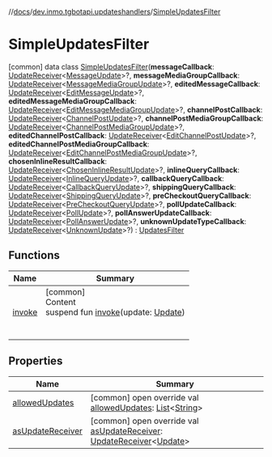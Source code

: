 //[docs](../../../index.md)/[dev.inmo.tgbotapi.updateshandlers](../index.md)/[SimpleUpdatesFilter](index.md)



# SimpleUpdatesFilter  
 [common] data class [SimpleUpdatesFilter](index.md)(**messageCallback**: [UpdateReceiver](../index.md#%5Bdev.inmo.tgbotapi.updateshandlers%2FUpdateReceiver%2F%2F%2FPointingToDeclaration%2F%5D%2FClasslikes%2F625018081)<[MessageUpdate](../../dev.inmo.tgbotapi.types.update/-message-update/index.md)>?, **messageMediaGroupCallback**: [UpdateReceiver](../index.md#%5Bdev.inmo.tgbotapi.updateshandlers%2FUpdateReceiver%2F%2F%2FPointingToDeclaration%2F%5D%2FClasslikes%2F625018081)<[MessageMediaGroupUpdate](../../dev.inmo.tgbotapi.types.update.MediaGroupUpdates/-message-media-group-update/index.md)>?, **editedMessageCallback**: [UpdateReceiver](../index.md#%5Bdev.inmo.tgbotapi.updateshandlers%2FUpdateReceiver%2F%2F%2FPointingToDeclaration%2F%5D%2FClasslikes%2F625018081)<[EditMessageUpdate](../../dev.inmo.tgbotapi.types.update/-edit-message-update/index.md)>?, **editedMessageMediaGroupCallback**: [UpdateReceiver](../index.md#%5Bdev.inmo.tgbotapi.updateshandlers%2FUpdateReceiver%2F%2F%2FPointingToDeclaration%2F%5D%2FClasslikes%2F625018081)<[EditMessageMediaGroupUpdate](../../dev.inmo.tgbotapi.types.update.MediaGroupUpdates/-edit-message-media-group-update/index.md)>?, **channelPostCallback**: [UpdateReceiver](../index.md#%5Bdev.inmo.tgbotapi.updateshandlers%2FUpdateReceiver%2F%2F%2FPointingToDeclaration%2F%5D%2FClasslikes%2F625018081)<[ChannelPostUpdate](../../dev.inmo.tgbotapi.types.update/-channel-post-update/index.md)>?, **channelPostMediaGroupCallback**: [UpdateReceiver](../index.md#%5Bdev.inmo.tgbotapi.updateshandlers%2FUpdateReceiver%2F%2F%2FPointingToDeclaration%2F%5D%2FClasslikes%2F625018081)<[ChannelPostMediaGroupUpdate](../../dev.inmo.tgbotapi.types.update.MediaGroupUpdates/-channel-post-media-group-update/index.md)>?, **editedChannelPostCallback**: [UpdateReceiver](../index.md#%5Bdev.inmo.tgbotapi.updateshandlers%2FUpdateReceiver%2F%2F%2FPointingToDeclaration%2F%5D%2FClasslikes%2F625018081)<[EditChannelPostUpdate](../../dev.inmo.tgbotapi.types.update/-edit-channel-post-update/index.md)>?, **editedChannelPostMediaGroupCallback**: [UpdateReceiver](../index.md#%5Bdev.inmo.tgbotapi.updateshandlers%2FUpdateReceiver%2F%2F%2FPointingToDeclaration%2F%5D%2FClasslikes%2F625018081)<[EditChannelPostMediaGroupUpdate](../../dev.inmo.tgbotapi.types.update.MediaGroupUpdates/-edit-channel-post-media-group-update/index.md)>?, **chosenInlineResultCallback**: [UpdateReceiver](../index.md#%5Bdev.inmo.tgbotapi.updateshandlers%2FUpdateReceiver%2F%2F%2FPointingToDeclaration%2F%5D%2FClasslikes%2F625018081)<[ChosenInlineResultUpdate](../../dev.inmo.tgbotapi.types.update/-chosen-inline-result-update/index.md)>?, **inlineQueryCallback**: [UpdateReceiver](../index.md#%5Bdev.inmo.tgbotapi.updateshandlers%2FUpdateReceiver%2F%2F%2FPointingToDeclaration%2F%5D%2FClasslikes%2F625018081)<[InlineQueryUpdate](../../dev.inmo.tgbotapi.types.update/-inline-query-update/index.md)>?, **callbackQueryCallback**: [UpdateReceiver](../index.md#%5Bdev.inmo.tgbotapi.updateshandlers%2FUpdateReceiver%2F%2F%2FPointingToDeclaration%2F%5D%2FClasslikes%2F625018081)<[CallbackQueryUpdate](../../dev.inmo.tgbotapi.types.update/-callback-query-update/index.md)>?, **shippingQueryCallback**: [UpdateReceiver](../index.md#%5Bdev.inmo.tgbotapi.updateshandlers%2FUpdateReceiver%2F%2F%2FPointingToDeclaration%2F%5D%2FClasslikes%2F625018081)<[ShippingQueryUpdate](../../dev.inmo.tgbotapi.types.update/-shipping-query-update/index.md)>?, **preCheckoutQueryCallback**: [UpdateReceiver](../index.md#%5Bdev.inmo.tgbotapi.updateshandlers%2FUpdateReceiver%2F%2F%2FPointingToDeclaration%2F%5D%2FClasslikes%2F625018081)<[PreCheckoutQueryUpdate](../../dev.inmo.tgbotapi.types.update/-pre-checkout-query-update/index.md)>?, **pollUpdateCallback**: [UpdateReceiver](../index.md#%5Bdev.inmo.tgbotapi.updateshandlers%2FUpdateReceiver%2F%2F%2FPointingToDeclaration%2F%5D%2FClasslikes%2F625018081)<[PollUpdate](../../dev.inmo.tgbotapi.types.update/-poll-update/index.md)>?, **pollAnswerUpdateCallback**: [UpdateReceiver](../index.md#%5Bdev.inmo.tgbotapi.updateshandlers%2FUpdateReceiver%2F%2F%2FPointingToDeclaration%2F%5D%2FClasslikes%2F625018081)<[PollAnswerUpdate](../../dev.inmo.tgbotapi.types.update/-poll-answer-update/index.md)>?, **unknownUpdateTypeCallback**: [UpdateReceiver](../index.md#%5Bdev.inmo.tgbotapi.updateshandlers%2FUpdateReceiver%2F%2F%2FPointingToDeclaration%2F%5D%2FClasslikes%2F625018081)<[UnknownUpdate](../../dev.inmo.tgbotapi.types.update.abstracts/-unknown-update/index.md)>?) : [UpdatesFilter](../-updates-filter/index.md)   


## Functions  
  
|  Name |  Summary | 
|---|---|
| <a name="dev.inmo.tgbotapi.updateshandlers/SimpleUpdatesFilter/invoke/#dev.inmo.tgbotapi.types.update.abstracts.Update/PointingToDeclaration/"></a>[invoke](invoke.md)| <a name="dev.inmo.tgbotapi.updateshandlers/SimpleUpdatesFilter/invoke/#dev.inmo.tgbotapi.types.update.abstracts.Update/PointingToDeclaration/"></a>[common]  <br>Content  <br>suspend fun [invoke](invoke.md)(update: [Update](../../dev.inmo.tgbotapi.types.update.abstracts/-update/index.md))  <br><br><br>|


## Properties  
  
|  Name |  Summary | 
|---|---|
| <a name="dev.inmo.tgbotapi.updateshandlers/SimpleUpdatesFilter/allowedUpdates/#/PointingToDeclaration/"></a>[allowedUpdates](allowed-updates.md)| <a name="dev.inmo.tgbotapi.updateshandlers/SimpleUpdatesFilter/allowedUpdates/#/PointingToDeclaration/"></a> [common] open override val [allowedUpdates](allowed-updates.md): [List](https://kotlinlang.org/api/latest/jvm/stdlib/kotlin.collections/-list/index.html)<[String](https://kotlinlang.org/api/latest/jvm/stdlib/kotlin/-string/index.html)>   <br>|
| <a name="dev.inmo.tgbotapi.updateshandlers/SimpleUpdatesFilter/asUpdateReceiver/#/PointingToDeclaration/"></a>[asUpdateReceiver](as-update-receiver.md)| <a name="dev.inmo.tgbotapi.updateshandlers/SimpleUpdatesFilter/asUpdateReceiver/#/PointingToDeclaration/"></a> [common] open override val [asUpdateReceiver](as-update-receiver.md): [UpdateReceiver](../index.md#%5Bdev.inmo.tgbotapi.updateshandlers%2FUpdateReceiver%2F%2F%2FPointingToDeclaration%2F%5D%2FClasslikes%2F625018081)<[Update](../../dev.inmo.tgbotapi.types.update.abstracts/-update/index.md)>   <br>|

